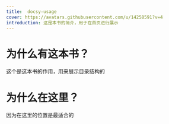 ```yaml
---
title:  docsy-usage
cover: https://avatars.githubusercontent.com/u/14258591?v=4
introduction: 这是本书的简介，用于在首页进行展示
---
```

# 为什么有这本书？
这个是这本书的作用，用来展示目录结构的
# 为什么在这里？
因为在这里的位置是最适合的
